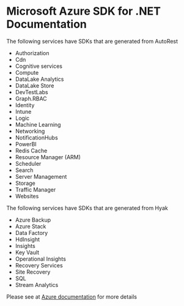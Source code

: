 # Microsoft Azure SDK for .NET Documentation

The following services have SDKs that are generated from AutoRest
- Authorization
- Cdn
- Cognitive services
- Compute
- DataLake Analytics
- DataLake Store
- DevTestLabs
- Graph.RBAC
- Identity
- Intune
- Logic
- Machine Learning
- Networking
- NotificationHubs
- PowerBI
- Redis Cache
- Resource Manager (ARM)
- Scheduler
- Search
- Server Management
- Storage
- Traffic Manager
- Websites

The following services have SDKs that are generated from Hyak
- Azure Backup
- Azure Stack
- Data Factory
- HdInsight
- Insights
- Key Vault
- Operational Insights
- Recovery Services
- Site Recovery
- SQL
- Stream Analytics

Please see at [Azure documentation](https://azure.microsoft.com/en-us/documentation/api/) for more details



